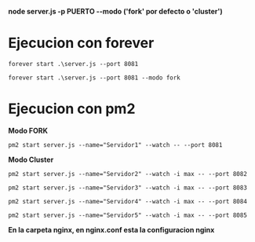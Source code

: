 __node server.js -p PUERTO --modo ('fork' por defecto o 'cluster')__

# Ejecucion con forever
    
    forever start .\server.js --port 8081

    forever start .\server.js --port 8081 --modo fork

# Ejecucion con pm2

__Modo FORK__

    pm2 start server.js --name="Servidor1" --watch -- --port 8081

__Modo Cluster__

    pm2 start server.js --name="Servidor2" --watch -i max -- --port 8082

    pm2 start server.js --name="Servidor3" --watch -i max -- --port 8083

    pm2 start server.js --name="Servidor4" --watch -i max -- --port 8084
    
    pm2 start server.js --name="Servidor5" --watch -i max -- --port 8085

__En la carpeta nginx, en nginx.conf esta la configuracion nginx__